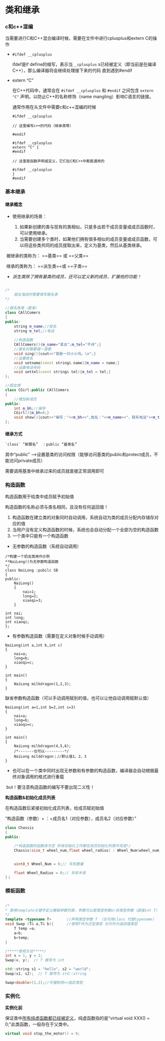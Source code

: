 # 类和继承

### c和c++混编

当需要进行C和C++混合编译时候，需要在文件中进行cplusplus和extern C的操作

* `#ifdef __cplusplus` 

  ifdef是if define的缩写，表示当`__cplusplus` s已经被定义（即当前是在编译C++），那么编译器将会继续处理接下来的代码 直到遇到#endif

* extern “C”

  在C++代码中，通常会在 `#ifdef __cplusplus` 和 `#endif` 之间包含 `extern "C"` 声明，以防止C++的名称修饰（name mangling）影响C语言的链接。

  

  通常作用在头文件中需要c和c++混编的时候

  ```
  #ifdef __cplusplus
  
  // 这里编写c++的代码（继承类等）
  
  #endif
  
  #ifdef __cplusplus
  extern "C" {
  #endif
  
  // 这里是函数声明或定义，它们在C和C++中都是通用的
  
  #ifdef __cplusplus
  }
  #endif
  
  ```

  



### 基本继承

#### **继承概念**

* 使用继承的场景：

  1. 如果新创建的类与现有的类相似，只是多出若干成员变量或成员函数时，可以使用继承。
  2. 当需要创建多个类时，如果他们拥有很多相似的成员变量或成员函数，可以将这些类共同的成员提取出来，定义为基类，然后从基类继承。

  

​	被继承的类称为： ==基类== 或 ==父类==

​	继承的类称为： ==派生类==或 ==子类==



* *派生类除了拥有基类的成员，还可以定义新的成员，扩展他的功能！*

```c++

/*
	超女海选时需要填写报名表
*/

//报名表类（基类）
class CAllComers
{
public:
    string m_name;//姓名
    string m_tel;//电话
    
    //构造函数
    CAllComers(){m_name="某女";m_tel="不详";}
    //报名时需要唱一首歌
    void sing(){cout<<"我是一只小小鸟。\n";}
    //设置姓名
    void setname(const string& name){m_name = name;}
    //设置电话号码
    void settel(const string& tel){m_tel = tel;}
};

//超女类
class CGirl:public CAllComers
{
    //增加新成员
public:
    int m_bh;//编号
    CGirl(){m_bh=8;}
    void show(){cout<<"编号："<<m_bh<<",姓名："<<m_name<<"，联系电话"<<m_tel<<endl;}
};

```

#### **继承方式**

```c++
`class` “新類名”  ：public “基类名”
```

其中“public” –>设置基类的访问权限（能够访问基类的public和protect成员，不能访问private成员）

需要调用基类中继承过来的成员就直接正常调用即可

### 构造函数

构造函数用于给类中成员赋予初始值

构造函数的名称必须与类名相同，且没有任何返回值！



1. 构造函数在建立类的对象同时自动调用，系统自动为类的成员分配内存储存对应的值
2. 当用户没有定义构造函数的时候，系统也会自动分配一个全部为空的构造函数
3. 一个类中只能有一个构造函数

* 无参数的构造函数（系统自动调用）

```
/*构建一个奶龙类用作示例
**NaiLong()为无参数构造函数
*/
class NaiLong :pubilc SB
{
public:
	NaiLong()
	{
		nai=1;
		long=2;
		xiaoqi=3;
	}
	
int nai;
int long;
int xiaoqi;
};
```

* 有参数构造函数（需要在定义对象时候手动调用）

```
NaiLong(int a,int b,int c)
{
    nai=a;
    long=b;
    xiaoqi=c;
}
	
int main()
{
	NaiLong milkdragon(1,2,3);
}
```

​	缺省参数构造函数（可以手动调用赋别的值，也可以让他自动调用赋默认值）

```
NaiLong(int a=1,int b=2,int c=3)
{
    nai=a;
    long=b;
    xiaoqi=c;
}
	
int main()
{
	NaiLong milkdragon(4,5,6);
	/*-------也可以---------*/
	NaiLong milddragon；//默认值1，2，3
}
```

* 也可以在一个类中同时出现无参数和有参数的构造函数，编译器会自动根据最终对象调用的格式进行重载

​	but！要注意构造函数的编写不要出现二义性！



**构造函数&初始化成员列表**

在构造函数后紧接初始化成员列表，给成员赋初始值

“构造函数（参数）+ ：+成员名1（对应参数），成员名2（对应参数）”

```c++
class Chassis 
{
public:

	/*构造函数的函数体为空 所有初始化工作都在成员初始化列表中完成*/
    Chassis(size_t wheel_num,float wheel_radius) : Wheel_Num(wheel_num),Wheel_Radius(wheel_radius){} 
    

    uint8_t Wheel_Num = 0;// 车轮数量

    float Wheel_Radius = 0;// 车轮半径
}；
```

### 模板函数

```c++

/*
* 使用template关键字定义模板参数列表，参数可以是类型参数or非类型参数（直接int T）
*/
template <typename T>		//声明类型参数 T （也可用class 代替typename）
void Swap (T& a,T& b){		//使用T作为泛型类型 也可作为返回值类型
    T temp =a;
    a=b;
    b=temp;
}

/*****使用方法*****/
int x = 1, y = 2;
Swap(x, y);  // T 推导为 int

std::string s1 = "hello", s2 = "world";
Swap(s1, s2);  // T 推导为 std::string

Swap<double>(1,2);//可强制用<>指定类型

```

### 实例化

**实例化前**

保证类中<u>所有纯虚函数都已经被定义</u>，纯虚函数指的是“virtual void XXX() = 0;”此类函数，一般存在于父类中。

```c++
virtual void stop_the_motor() = 0;
```

 

